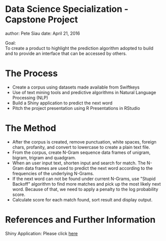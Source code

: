 Data Science Specialization - Capstone Project
========================================================
author: Pete Siau
date: April 21, 2016

Goal:   
To create a product to highlight the prediction algorithm adopted to build and to provide an interface that can be accessed by others.

The Process
========================================================
- Create a corpus using datasets made available from Swiftkeys
- Use of text mining tools and predictive algorithms in Natural Language Processing (NLP)
- Build a Shiny application to predict the next word 
- Pitch the project presentation using R Presentations in RStudio 

The Method
========================================================
- After the corpus is created, remove punctuation, white spaces, foreign chars, profanity, and convert to lowercase to create a plain text file.  
- From the corpus, create N-Gram sequence data frames of unigram, bigram, trigram and quadgram.  
- When an user input text, shorten input and search for match. The N-Gram data frames are used to predict the next word according to the frequencies of the underlying N-Grams.  
- If the next word can not be found under current N-Grams, use "Stupid Backoff" algorithm to find more matches and pick up the most likely next word. Because of that, we need to apply a penalty to the log probability score.  
- Calculate score for each match found, sort result and display output.  


References and Further Information
========================================================

Shiny Application:  Please click [here][1] 

[1]: https://petesiau.shinyapps.io/Shiny/

